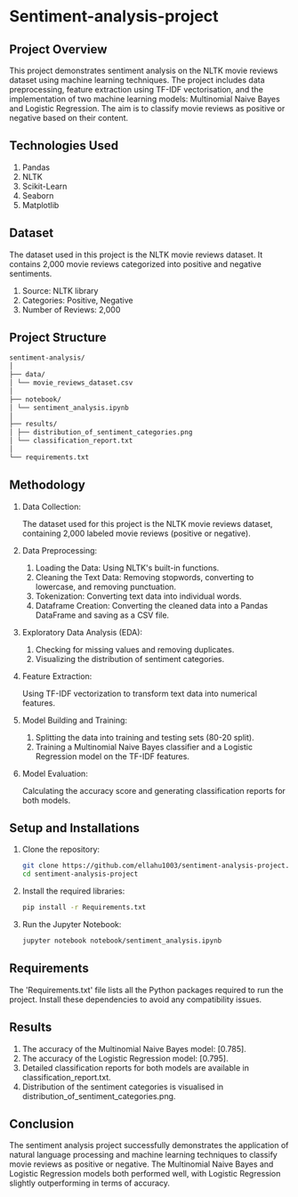 # Sentiment-analysis-project

## Project Overview
This project demonstrates sentiment analysis on the NLTK movie reviews dataset using machine learning techniques. The project includes data preprocessing, feature extraction using TF-IDF vectorisation, and the implementation of two machine learning models: Multinomial Naive Bayes and Logistic Regression. The aim is to classify movie reviews as positive or negative based on their content.

## Technologies Used
1) Pandas
2) NLTK
3) Scikit-Learn
4) Seaborn
5) Matplotlib

## Dataset
The dataset used in this project is the NLTK movie reviews dataset. It contains 2,000 movie reviews categorized into positive and negative sentiments.
1) Source: NLTK library
2) Categories: Positive, Negative
3) Number of Reviews: 2,000

## Project Structure
```markdown
sentiment-analysis/
│
├── data/
│ └── movie_reviews_dataset.csv
│
├── notebook/
│ └── sentiment_analysis.ipynb
│
├── results/
│ ├── distribution_of_sentiment_categories.png
│ └── classification_report.txt
│
└── requirements.txt
```
## Methodology
1) Data Collection:

   The dataset used for this project is the NLTK movie reviews dataset, containing 2,000 labeled movie reviews (positive or negative).

3) Data Preprocessing:
   1. Loading the Data: Using NLTK's built-in functions.
   2. Cleaning the Text Data: Removing stopwords, converting to lowercase, and removing punctuation.
   3. Tokenization: Converting text data into individual words.
   4. Dataframe Creation: Converting the cleaned data into a Pandas DataFrame and saving as a CSV file.
   
3) Exploratory Data Analysis (EDA):
   1. Checking for missing values and removing duplicates.
   2. Visualizing the distribution of sentiment categories.
   
4) Feature Extraction:

   Using TF-IDF vectorization to transform text data into numerical features.

6) Model Building and Training:
   1. Splitting the data into training and testing sets (80-20 split).
   2. Training a Multinomial Naive Bayes classifier and a Logistic Regression model on the TF-IDF features.
   
7) Model Evaluation:

   Calculating the accuracy score and generating classification reports for both models.

## Setup and Installations
1) Clone the repository:
    ```bash
    git clone https://github.com/ellahu1003/sentiment-analysis-project.git
    cd sentiment-analysis-project
    ```
2) Install the required libraries:
    ```bash
    pip install -r Requirements.txt
    ```
3) Run the Jupyter Notebook:
   ```bash
   jupyter notebook notebook/sentiment_analysis.ipynb
   ```

## Requirements
The 'Requirements.txt' file lists all the Python packages required to run the project. Install these dependencies to avoid any compatibility issues.

## Results
1) The accuracy of the Multinomial Naive Bayes model: [0.785].
2) The accuracy of the Logistic Regression model: [0.795].
3) Detailed classification reports for both models are available in classification_report.txt.
4) Distribution of the sentiment categories is visualised in distribution_of_sentiment_categories.png.

## Conclusion
The sentiment analysis project successfully demonstrates the application of natural language processing and machine learning techniques to classify movie reviews as positive or negative. The Multinomial Naive Bayes and Logistic Regression models both performed well, with Logistic Regression slightly outperforming in terms of accuracy.

